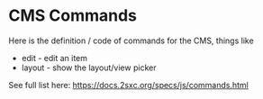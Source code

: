 ﻿
# CMS Commands

Here is the definition / code of commands for the CMS, things like

* edit - edit an item
* layout - show the layout/view picker

See full list here: https://docs.2sxc.org/specs/js/commands.html